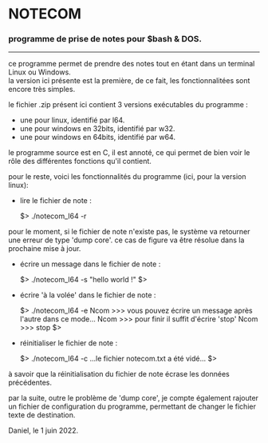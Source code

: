 # NOTECOM
### programme de prise de notes pour $bash & DOS.
-----
ce programme permet de prendre des notes tout en étant dans un terminal Linux ou Windows.  
la version ici présente est la première, de ce fait, les fonctionnalitées sont encore très simples.  
  
le fichier .zip présent ici contient 3 versions exécutables du programme :  
- une pour linux, identifié par l64.
- une pour windows en 32bits, identifié par w32.
- une pour windows en 64bits, identifié par w64.

le programme source est en C, il est annoté, ce qui permet de bien voir le rôle des différentes fonctions qu'il contient.  
  
pour le reste, voici les fonctionnalités du programme (ici, pour la version linux):  
- lire le fichier de note :  

    $>  ./notecom_l64 -r  
  
pour le moment, si le fichier de note n'existe pas, le système va retourner une erreur de type 'dump core'. ce cas de figure va être résolue dans la prochaine mise à jour.  
  
- écrire un message dans le fichier de note :  

    $>  ./notecom_l64 -s "hello world !"
    $>
    
- écrire 'à la volée' dans le fichier de note :  

    $>  ./notecom_l64 -e
    Ncom >>> vous pouvez écrire un message après l'autre dans ce mode...
    Ncom >>> pour finir il suffit d'écrire 'stop'
    Ncom >>> stop
    $>

- réinitialiser le fichier de note :  

    $>  ./notecom_l64 -c
    ...le fichier notecom.txt a été vidé...
    $>
    
à savoir que la réinitialisation du fichier de note écrase les données précédentes.  
  
par la suite, outre le problème de 'dump core', je compte également rajouter un fichier de configuration du programme, permettant de changer le fichier texte de destination.  
  
Daniel, le 1 juin 2022.  
  
